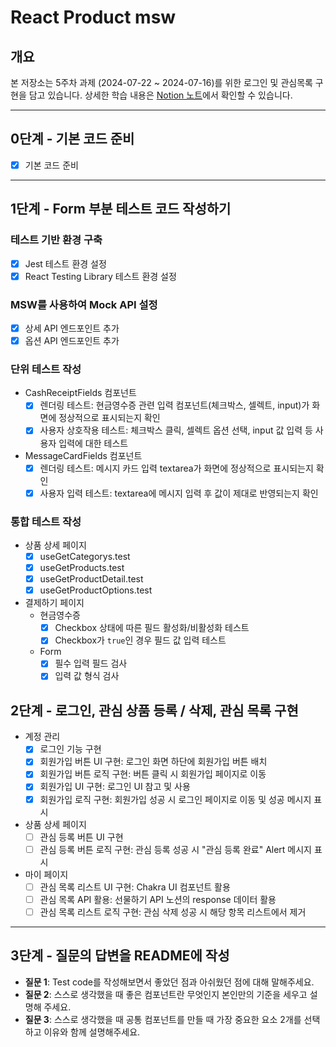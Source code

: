 # React Product msw

## 개요

본 저장소는 5주차 과제 (2024-07-22 ~ 2024-07-16)를 위한 로그인 및 관심목록 구현을 담고 있습니다. 상세한 학습 내용은 [Notion 노트](https://www.notion.so/TIL-FE-25dbeb894e884b889eca0fa3e4e13904)에서 확인할 수 있습니다.

---

## 0단계 - 기본 코드 준비

- [x]  기본 코드 준비

---

## 1단계 - Form 부분 테스트 코드 작성하기

### 테스트 기반 환경 구축

- [x] Jest 테스트 환경 설정
- [x] React Testing Library 테스트 환경 설정

### MSW를 사용하여 Mock API 설정

- [x] 상세 API 엔드포인트 추가
- [x] 옵션 API 엔드포인트 추가

### 단위 테스트 작성

- CashReceiptFields 컴포넌트
  - [x] 렌더링 테스트: 현금영수증 관련 입력 컴포넌트(체크박스, 셀렉트, input)가 화면에 정상적으로 표시되는지 확인
  - [x] 사용자 상호작용 테스트: 체크박스 클릭, 셀렉트 옵션 선택, input 값 입력 등 사용자 입력에 대한 테스트
- MessageCardFields 컴포넌트
  - [x] 렌더링 테스트: 메시지 카드 입력 textarea가 화면에 정상적으로 표시되는지 확인
  - [x] 사용자 입력 테스트: textarea에 메시지 입력 후 값이 제대로 반영되는지 확인

### 통합 테스트 작성

- 상품 상세 페이지
  - [x] useGetCategorys.test
  - [x] useGetProducts.test
  - [x] useGetProductDetail.test
  - [x] useGetProductOptions.test

- 결제하기 페이지
  - 현금영수증
    - [x] Checkbox 상태에 따른 필드 활성화/비활성화 테스트
    - [x] Checkbox가 `true`인 경우 필드 값 입력 테스트
  - Form
    - [x] 필수 입력 필드 검사
    - [x] 입력 값 형식 검사

## 2단계 - 로그인, 관심 상품 등록 / 삭제, 관심 목록 구현

- 계정 관리
  - [x] 로그인 기능 구현
  - [x] 회원가입 버튼 UI 구현: 로그인 화면 하단에 회원가입 버튼 배치
  - [x] 회원가입 버튼 로직 구현: 버튼 클릭 시 회원가입 페이지로 이동
  - [x] 회원가입 UI 구현: 로그인 UI 참고 및 사용
  - [x] 회원가입 로직 구현: 회원가입 성공 시 로그인 페이지로 이동 및 성공 메시지 표시
  
- 상품 상세 페이지
  - [ ] 관심 등록 버튼 UI 구현
  - [ ] 관심 등록 버튼 로직 구현: 관심 등록 성공 시 "관심 등록 완료" Alert 메시지 표시

- 마이 페이지
  - [ ] 관심 목록 리스트 UI 구현: Chakra UI 컴포넌트 활용
  - [ ] 관심 목록 API 활용: 선물하기 API 노션의 response 데이터 활용
  - [ ] 관심 목록 리스트 로직 구현: 관심 삭제 성공 시 해당 항목 리스트에서 제거

---

## 3단계 - 질문의 답변을 README에 작성

- **질문 1**: Test code를 작성해보면서 좋았던 점과 아쉬웠던 점에 대해 말해주세요.
- **질문 2**: 스스로 생각했을 때 좋은 컴포넌트란 무엇인지 본인만의 기준을 세우고 설명해 주세요.
- **질문 3**: 스스로 생각했을 때 공통 컴포넌트를 만들 때 가장 중요한 요소 2개를 선택하고 이유와 함께 설명해주세요.